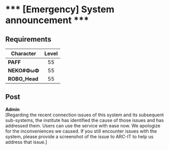 # *** [Emergency] System announcement ***
## Requirements
|  Character  |Level|
|-------------|:---:|
|**PAFF**     | 55  |
|**NEKO#ΦωΦ** | 55  |
|**ROBO_Head**| 55  |

## Post
**Admin**<br>
[Regarding the recent connection issues of this system and its subsequent sub-systems, the institute has identified the cause of those issues and has addressed them. Users can use the service with ease now. We apologize for the inconveniences we caused. If you still encounter issues with the system, please provide a screenshot of the issue to ARC-IT to help us address that issue.]
